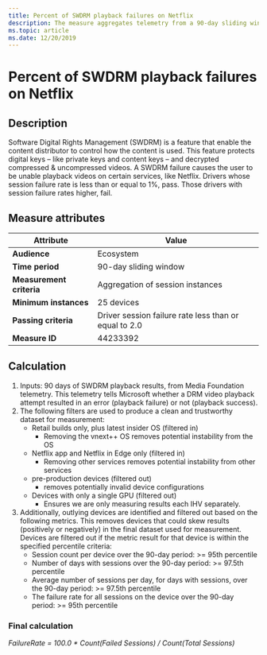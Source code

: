 ```yaml
---
title: Percent of SWDRM playback failures on Netflix
description: The measure aggregates telemetry from a 90-day sliding window into a percent of SWDRM playback errors in video services
ms.topic: article
ms.date: 12/20/2019
---
```


# Percent of SWDRM playback failures on Netflix

## Description

Software Digital Rights Management (SWDRM) is a feature that enable the content distributor to control how the content is used. This feature protects digital keys – like private keys and content keys – and decrypted compressed & uncompressed videos. A SWDRM failure causes the user to be unable playback videos on certain services, like Netflix.  Drivers whose session failure rate is less than or equal to 1%, pass. Those drivers with session failure rates higher, fail.

## Measure attributes

|Attribute|Value|
|----|----|
|**Audience**|Ecosystem|
|**Time period**|90-day sliding window|
|**Measurement criteria**|Aggregation of session instances|
|**Minimum instances**|25 devices|
|**Passing criteria**|Driver session failure rate less than or equal to 2.0|
|**Measure ID**| 44233392|

## Calculation

1.	Inputs: 90 days of SWDRM playback results, from Media Foundation telemetry.  This telemetry tells Microsoft whether a DRM video playback attempt resulted in an error (playback failure) or not (playback success). 
2.	The following filters are used to produce a clean and trustworthy dataset for measurement: 
    *	Retail builds only, plus latest insider OS (filtered in)
        *	Removing the vnext++ OS removes potential instability from the OS
    *	Netflix app and Netflix in Edge only (filtered in)
        *	Removing other services removes potential instability from other services 
    *	pre-production devices (filtered out)
        *	removes potentially invalid device configurations 
    *	Devices with only a single GPU (filtered out)
        *	Ensures we are only measuring results each IHV separately. 
3.	Additionally, outlying devices are identified and filtered out based on the following metrics.  This removes devices that could skew results (positively or negatively) in the final dataset used for measurement.  Devices are filtered out if the metric result for that device is within the specified percentile criteria: 
    *	Session count per device over the 90-day period: >= 95th percentile
    *	Number of days with sessions over the 90-day period: >= 97.5th percentile
    *	Average number of sessions per day, for days with sessions, over the 90-day period: >= 97.5th percentile
    *	The failure rate for all sessions on the device over the 90-day period: >= 95th percentile


### Final calculation

*FailureRate = 100.0 * Count(Failed Sessions) / Count(Total Sessions)*
